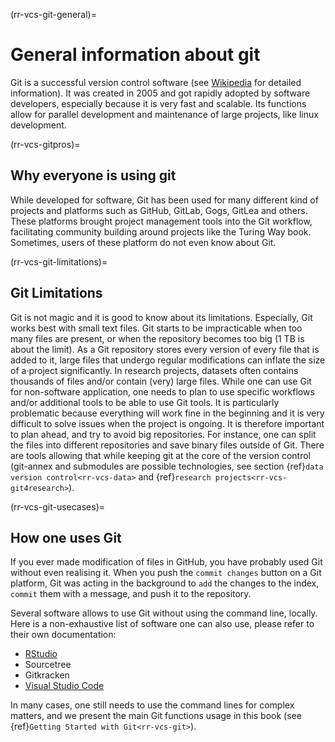 (rr-vcs-git-general)=
# General information about git

Git is a successful version control software (see [Wikipedia](https://en.wikipedia.org/wiki/Git) for detailed information).
It was created in 2005 and got rapidly adopted by software developers, especially because it is very fast and scalable.
Its functions allow for parallel development and maintenance of large projects, like linux development.

(rr-vcs-gitpros)=
## Why everyone is using git

While developed for software, Git has been used for many different kind of projects and platforms such as GitHub, GitLab, Gogs, GitLea and others.
These platforms brought project management tools into the Git workflow, facilitating community building around projects like the Turing Way book.
Sometimes, users of these platform do not even know about Git.

(rr-vcs-git-limitations)=
## Git Limitations

Git is not magic and it is good to know about its limitations.
Especially, Git works best with small text files.
Git starts to be impracticable when too many files are present, or when the repository becomes too big (1 TB is about the limit).
As a Git repository stores every version of every file that is added to it, large files that undergo regular modifications can inflate the size of a·project significantly.
In research projects, datasets often contains thousands of files and/or contain (very) large files.
While one can use Git for non-software application, one needs to plan to use specific workflows and/or additional tools to be able to use Git tools.
It is particularly problematic because everything will work fine in the beginning and it is very difficult to solve issues when the project is ongoing.
It is therefore important to plan ahead, and try to avoid big repositories.
For instance, one can split the files into different repositories and save binary files outside of Git.
There are tools allowing that while keeping git at the core of the version control (git-annex and submodules are possible technologies, see section {ref}`data version control<rr-vcs-data>` and {ref}`research projects<rr-vcs-git4research>`).



(rr-vcs-git-usecases)=
## How one uses Git

If you ever made modification of files in GitHub, you have probably used Git without even realising it.
When you push the `commit changes` button on a Git platform, Git was acting in the background to `add` the changes to the index,
`commit` them with a message, and push it to the repository.

Several software allows to use Git without using the command line, locally.
Here is a non-exhaustive list of software one can also use, please refer to their own documentation:

- [RStudio](https://posit.co/products/open-source/rstudio/)
- Sourcetree
- Gitkracken
- [Visual Studio Code](https://en.wikipedia.org/wiki/Visual_Studio_Code)


In many cases, one still needs to use the command lines for complex matters, and we present the main Git functions usage in this book (see {ref}`Getting Started with Git<rr-vcs-git>`).
